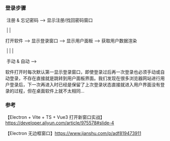 #

### 登录步骤

​ 注册 & 忘记密码 ——> 显示注册/找回密码窗口

​ | |

打开软件 ——> 显示登录窗口 ——> 显示用户面板 ——> 获取用户数据渲染

​ | | |

​ 手动 & 自动 ——>

软件打开时每次默认第一显示登录窗口，即使登录过后再一次登录也必须手动或自动登录，不存在直接就是跳转到用户面板界面。我们发现在很多浏览器网站进行用户登录后，下一次再进入时已经是保留了上次登录状态直接就进入用户界面没有登录的过程，但在桌面软件上就不太相同...

### 参考

【Electron + Vite + TS + Vue3 打开新窗口实战】<https://developer.aliyun.com/article/975578#slide-4>

【Electron 无边框窗口】<https://www.jianshu.com/p/adf819473911>
